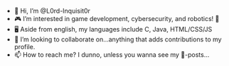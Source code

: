 - 👋 Hi, I’m @L0rd-Inquisit0r
- 🎮 I’m interested in game development, cybersecurity, and robotics! 🤖
- 🖥️ Aside from english, my languages include C, Java, HTML/CSS/JS
- 💞️ I’m looking to collaborate on...anything that adds contributions to my profile.
- 📫 How to reach me? I dunno, unless you wanna see my 💩-posts...

<!---
L0rd-Inquisit0r/L0rd-Inquisit0r is a ✨ special ✨ repository because its `README.md` (this file) appears on your GitHub profile.
You can click the Preview link to take a look at your changes.
--->

